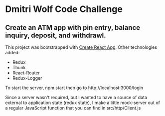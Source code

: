 # Dmitri Wolf Code Challenge

## Create an ATM app with pin entry, balance inquiry, deposit, and withdrawl.

This project was bootstrapped with [Create React App](https://github.com/facebookincubator/create-react-app).
Other technologies added:
- Redux
- Thunk
- React-Router
- Redux-Logger

To start the server, npm start then go to http://localhost:3000/login

Since a server wasn't required, but I wanted to have a source of data external to application state (redux state),
I make a little mock-server out of a regular JavaScript function that you can find in src/http/Client.js
